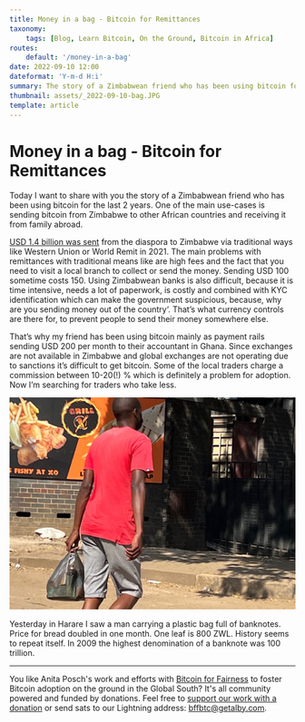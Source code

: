 ```yaml
---
title: Money in a bag - Bitcoin for Remittances
taxonomy:
    tags: [Blog, Learn Bitcoin, On the Ground, Bitcoin in Africa]
routes:
    default: '/money-in-a-bag'
date: 2022-09-10 12:00
dateformat: 'Y-m-d H:i'
summary: The story of a Zimbabwean friend who has been using bitcoin for the last 2 years.
thumbnail: assets/_2022-09-10-bag.JPG
template: article
---
```


# Money in a bag - Bitcoin for Remittances

Today I want to share with you the story of a Zimbabwean friend who has been using bitcoin for the last 2 years. One of the main use-cases is sending bitcoin from Zimbabwe to other African countries and receiving it from family abroad.

[USD 1.4 billion was sent](https://qz.com/africa/2185437/the-battle-for-a-share-of-zimbabwes-billion-dollar-remittance-industry/
) from the diaspora to Zimbabwe via traditional ways like Western Union or World Remit in 2021. The main problems with remittances with traditional means like are high fees and the fact that you need to visit a local branch to collect or send the money. Sending USD 100 sometime costs 150. Using Zimbabwean banks is also difficult, because it is time intensive, needs a lot of paperwork, is costly and combined with KYC identification which can make the government suspicious, because, why are you sending money out of the country‘. That’s what currency controls are there for, to prevent people to send their money somewhere else. 

That’s why my friend has been using bitcoin mainly as payment rails sending USD 200 per month to their accountant in Ghana. Since exchanges are not available in Zimbabwe and global exchanges are not operating due to sanctions it’s difficult to get bitcoin. Some of the local traders charge a commission between 10-20(!) % which is definitely a problem for adoption. Now I’m searching for traders who take less. 

![](assets/_2022-09-10-bag.JPG)

Yesterday in Harare I saw a man carrying a plastic bag full of banknotes. Price for bread doubled in one month. One leaf is 800 ZWL. History seems to repeat itself. In 2009 the highest denomination of a banknote was 100 trillion.

---

You like Anita Posch's work and efforts with [Bitcoin for Fairness](https://bffbtc.org) to foster Bitcoin adoption on the ground in the Global South? It's all community powered and funded by donations. Feel free to [support our work with a donation](https://anita.link/donate) or send sats to our Lightning address: bffbtc@getalby.com.